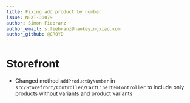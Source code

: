 ```yaml
---
title: Fixing add product by number
issue: NEXT-30079
author: Simon Fiebranz
author_email: s.fiebranz@haokeyingxiao.com
author_github: @CR0YD
---
```

# Storefront
* Changed method `addProductByNumber` in `src/Storefront/Controller/CartLineItemController` to include only products without variants and product variants
